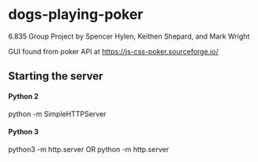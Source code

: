 # dogs-playing-poker
6.835 Group Project by Spencer Hylen, Keithen Shepard, and Mark Wright

GUI found from poker API at https://js-css-poker.sourceforge.io/

## Starting the server
#### Python 2
python -m SimpleHTTPServer

#### Python 3
python3 -m http.server OR python -m http.server
